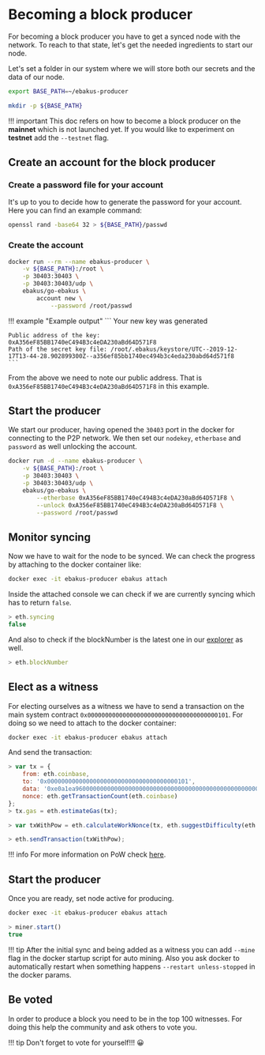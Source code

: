 # Becoming a block producer

For becoming a block producer you have to get a synced node with the network. To reach to that state, let's get the needed ingredients to start our node.

Let's set a folder in our system where we will store both our secrets and the data of our node.

```bash
export BASE_PATH=~/ebakus-producer

mkdir -p ${BASE_PATH}
```

!!! important
    This doc refers on how to become a block producer on the **mainnet** which is not launched yet. If you would like to experiment on **testnet** add the `--testnet` flag.

## Create an account for the block producer

### Create a password file for your account

It's up to you to decide how to generate the password for your account. Here you can find an example command:

```bash
openssl rand -base64 32 > ${BASE_PATH}/passwd
```

### Create the account

```bash
docker run --rm --name ebakus-producer \
    -v ${BASE_PATH}:/root \
    -p 30403:30403 \
    -p 30403:30403/udp \
    ebakus/go-ebakus \
        account new \
            --password /root/passwd
```

!!! example "Example output"
    ```
    Your new key was generated

    Public address of the key:   0xA356eF85BB1740eC494B3c4eDA230aBd64D571F8
    Path of the secret key file: /root/.ebakus/keystore/UTC--2019-12-17T13-44-28.902899300Z--a356ef85bb1740ec494b3c4eda230abd64d571f8
    ```

From the above we need to note our public address. That is `0xA356eF85BB1740eC494B3c4eDA230aBd64D571F8` in this example.

## Start the producer

We start our producer, having opened the `30403` port in the docker for connecting to the P2P network. We then set our `nodekey`, `etherbase` and `password` as well unlocking the account.

```bash
docker run -d --name ebakus-producer \
    -v ${BASE_PATH}:/root \
    -p 30403:30403 \
    -p 30403:30403/udp \
    ebakus/go-ebakus \
        --etherbase 0xA356eF85BB1740eC494B3c4eDA230aBd64D571F8 \
        --unlock 0xA356eF85BB1740eC494B3c4eDA230aBd64D571F8 \
        --password /root/passwd
```

## Monitor syncing

Now we have to wait for the node to be synced. We can check the progress by attaching to the docker container like:

```bash
docker exec -it ebakus-producer ebakus attach
```

Inside the attached console we can check if we are currently syncing which has to return `false`.

```js
> eth.syncing
false
```

And also to check if the blockNumber is the latest one in our [explorer](https://explorer.ebakus.com/blocks) as well.

```js
> eth.blockNumber
```


## Elect as a witness

For electing ourselves as a witness we have to send a transaction on the main system contract `0x0000000000000000000000000000000000000101`. For doing so we need to attach to the docker container:

```bash
docker exec -it ebakus-producer ebakus attach
```

And send the transaction:

```js
> var tx = {
    from: eth.coinbase,
    to: '0x0000000000000000000000000000000000000101',
    data: '0xe0a1ea960000000000000000000000000000000000000000000000000000000000000001',
    nonce: eth.getTransactionCount(eth.coinbase)
};
> tx.gas = eth.estimateGas(tx);

> var txWithPow = eth.calculateWorkNonce(tx, eth.suggestDifficulty(eth.coinbase));

> eth.sendTransaction(txWithPow);
```

!!! info
    For more information on PoW check [here](../developing-applications-with-ebakus/proof-of-work.md).

## Start the producer

Once you are ready, set node active for producing.

```bash
docker exec -it ebakus-producer ebakus attach
```

```js
> miner.start()
true
```

!!! tip
    After the initial sync and being added as a witness you can add `--mine` flag in the docker startup script for auto mining. Also you ask docker to automatically restart when something happens `--restart unless-stopped` in the docker params.


## Be voted

In order to produce a block you need to be in the top 100 witnesses. For doing this help the community and ask others to vote you.

!!! tip
    Don't forget to vote for yourself!!! 😀
